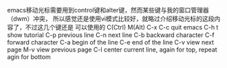 emacs移动光标需要用到control键和alter键，然而某些键与我的窗口管理器（dwm）冲突，
所以感觉还是使用vi模式比较好，就略过介绍移动光标的这段内容了，不过这几个键还是
可以使用的
C(Ctrl)	M(Alt)
C-x C-c quit emacs
C-h t	show tutorial
C-p previous line	C-n next line
C-b backward character	C-f forward character
C-a begin of the line	C-e end of the line
C-v view next page	M-v view previous page
C-l center current line, again for top, repeat agin for bottom